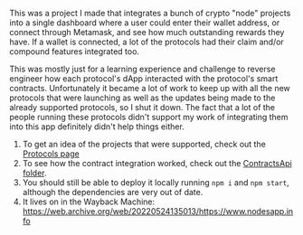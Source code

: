 This was a project I made that integrates a bunch of crypto "node" projects into a single dashboard where a user could enter their wallet address, 
or connect through Metamask, and see how much outstanding rewards they have. If a wallet is connected, a lot of the protocols had their claim and/or 
compound features integrated too.

This was mostly just for a learning experience and challenge to reverse engineer how each protocol's dApp interacted with the protocol's smart contracts. 
Unfortunately it became a lot of work to keep up with all the new protocols that were launching as well as the updates being made to the already supported 
protocols, so I shut it down. The fact that a lot of the people running these protocols didn't support my work of integrating them into this app definitely 
didn't help things either.

1. To get an idea of the projects that were supported, check out the [Protocols page](src/App/ProtocolsRoute.js)
2. To see how the contract integration worked, check out the [ContractsApi folder](src/App/ContractsApi). 
3. You should still be able to deploy it locally running `npm i` and `npm start`, although the dependencies are very out of date.
4. It lives on in the Wayback Machine: https://web.archive.org/web/20220524135013/https://www.nodesapp.info
